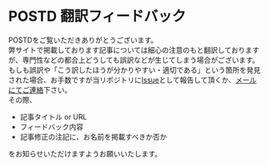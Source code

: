 # POSTD 翻訳フィードバック

POSTDをご覧いただきありがとうございます。  
弊サイトで掲載しております記事については細心の注意のもと翻訳しておりますが、専門性などの都合上どうしても誤訳などが生じてしまう場合がございます。  
もしも誤訳や「こう訳したほうが分かりやすい・適切である」という箇所を発見された場合、お手数ですが当リポジトリに[Issue](https://github.com/postdcc/feedback/issues/new)として報告して頂くか、[メールにてご連絡](mailto:hello+feedback@postd.cc)下さい。  
その際、  

+ 記事タイトル or URL
+ フィードバック内容
+ 記事修正の注記に、お名前を掲載すべきか否か

をお知らせいただけますようお願いいたします。